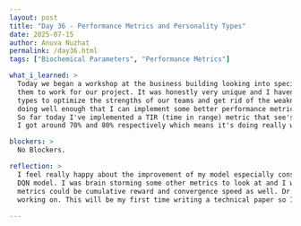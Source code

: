 ```yaml
---
layout: post  
title: "Day 36 - Performance Metrics and Personality Types"  
date: 2025-07-15
author: Anuva Nuzhat  
permalink: /day36.html  
tags: ["Biochemical Parameters", "Performance Metrics"]  

what_i_learned: >  
  Today we began a workshop at the business building looking into specific member strengths and personality types to see how we could cater
  them to work for our project. It was honestly very unique and I haven't ever really thought about using different learning types and personality
  types to optimize the strengths of our teams and get rid of the weaknesses. Aftwerwards the team kept working on our project. My model is now 
  doing well enough that I can implement some better performance metrics other than the accuracy which wouldn't be strong in a research paper. 
  So far today I've implemented a TIR (time in range) metric that see's how long my model stays within the glucose ranges of 80-130 vs 70-140.
  I got around 70% and 80% respectively which means it's doing really well.

blockers: >  
  No Blockers.  

reflection: >  
  I feel really happy about the improvement of my model especially considering all the low energy I was feeling last week on top of a low accuracy
  DQN model. I was brain storming some other metrics to look at and I want to look into time above range and time below range as well. Some other
  metrics could be cumulative reward and convergence speed as well. Dr. Dacon also began showing us the paper he started and what parts we would be
  working on. This will be my first time writing a technical paper so I'm very exicited!
    
---
```

